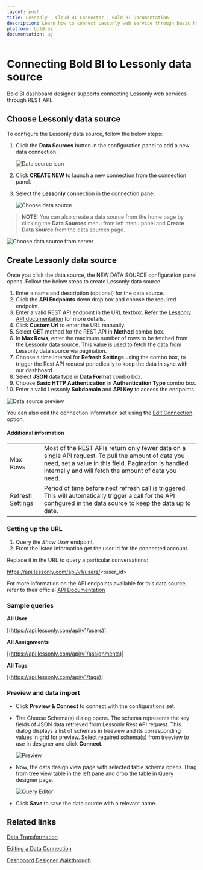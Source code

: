 ```yaml
---
layout: post
title: Lessonly - Cloud BI Connector | Bold BI Documentation
description: Learn how to connect Lessonly web service through basic http authentication with cloud-hosted Bold BI and create data source for widget configuration. 
platform: bold-bi
documentation: ug
---
```


# Connecting Bold BI to Lessonly data source
Bold BI dashboard designer supports connecting Lessonly web services through REST API. 

## Choose Lessonly data source

To configure the Lessonly data source, follow the below steps:

1. Click the **Data Sources** button in the configuration panel to add a new data connection.

   ![Data source icon](/static/assets/cloud/working-with-datasource/data-connectors/images/common/DataSourcesIcon.png)

2. Click **CREATE NEW** to launch a new connection from the connection panel.
3. Select the **Lessonly** connection in the connection panel.

   ![Choose data source](/static/assets/cloud/working-with-datasource/data-connectors/images/Lessonly/ChooseDS.png)

> **NOTE:** You can also create a data source from the home page by clicking the **Data Sources** menu from left menu panel and **Create Data Source** from the data sources page.

   ![Choose data source from server](/static/assets/cloud/working-with-datasource/data-connectors/images/Lessonly/ChooseDS_Server.png)

## Create Lessonly data source
Once you click the data source, the NEW DATA SOURCE configuration panel opens. Follow the below steps to create Lessonly data source.
1. Enter a name and description (optional) for the data source.
2. Click the **API Endpoints** down drop box and choose the required endpoint.
3. Enter a valid REST API endpoint in the URL textbox. Refer the [Lessonly API documentation](https://docs.lessonly.com/) for more details.
4. Click **Custom Url** to enter the URL manually.
5. Select **GET** method for the REST API in **Method** combo box.
6. In **Max Rows**, enter the maximum number of rows to be fetched from the Lessonly data source. This value is used to fetch the data from Lessonly data source via pagination.
7. Choose a time interval for **Refresh Settings** using the combo box, to trigger the Rest API request periodically to keep the data in sync with our dashboard.  
8. Select **JSON** data type in **Data Format** combo box.
9. Choose **Basic HTTP Authentication** in **Authentication Type** combo box.
10. Enter a valid Lessonly **Subdomain** and **API Key** to access the endpoints.

![Data source preview](/static/assets/cloud/working-with-datasource/data-connectors/images/Lessonly/DataSourcesView.png)

You can also edit the connection information set using the [Edit Connection](/cloud-bi/working-with-data-source/editing-a-data-connection/) option.

#### Additional information
<table width="600">
<tr>
<td>
Max Rows
</td>
<td>
Most of the REST APIs return only fewer data on a single API request. To pull the amount of data you need, set a value in this field.  
Pagination is handled internally and will fetch the amount of data you need.
</td>
</tr>
<tr>
<td>
Refresh Settings
</td>
<td>
Period of time before next refresh call is triggered. This will automatically trigger a call for the API configured in the data source to keep the data up to date.
</td>
</tr>
</table>

### Setting up the URL

1. Query the <i>Show User</i> endpoint.
2. From the listed information get the user id for the connected account.

Replace it in the URL to query a particular conversations:

https://api.lessonly.com/api/v1/users/<:user_id>

For more information on the API endpoints available for this data source, refer to their official [API Documentation](https://docs.lessonly.com/)

### Sample queries

**All User**

[(https://api.lessonly.com/api/v1/users)]

**All Assignments**

[(https://api.lessonly.com/api/v1/assignments)]

**All Tags**

[(https://api.lessonly.com/api/v1/tags)]


### Preview and data import
* Click **Preview & Connect** to connect with the configurations set.
* The Choose Schema(s) dialog opens. The schema represents the key fields of JSON data retrieved from Lessonly Rest API request. This dialog displays a list of schemas in treeview and its corresponding values in grid for preview. Select required schema(s) from treeview to use in designer and click **Connect**.

   ![Preview](/static/assets/cloud/working-with-datasource/data-connectors/images/common/Preview.png)

* Now, the data design view page with selected table schema opens. Drag from tree view table in the left pane and drop the table in Query designer page.

   ![Query Editor](/static/assets/cloud/working-with-datasource/data-connectors/images/common/QueryEditor.png)

* Click **Save** to save the data source with a relevant name.

## Related links
[Data Transformation](/cloud-bi/working-with-data-source/transforming-data/joining-table/)

[Editing a Data Connection](/cloud-bi/working-with-data-source/editing-a-data-connection/)   

[Dashboard Designer Walkthrough](/cloud-bi/getting-started/quick-start/)